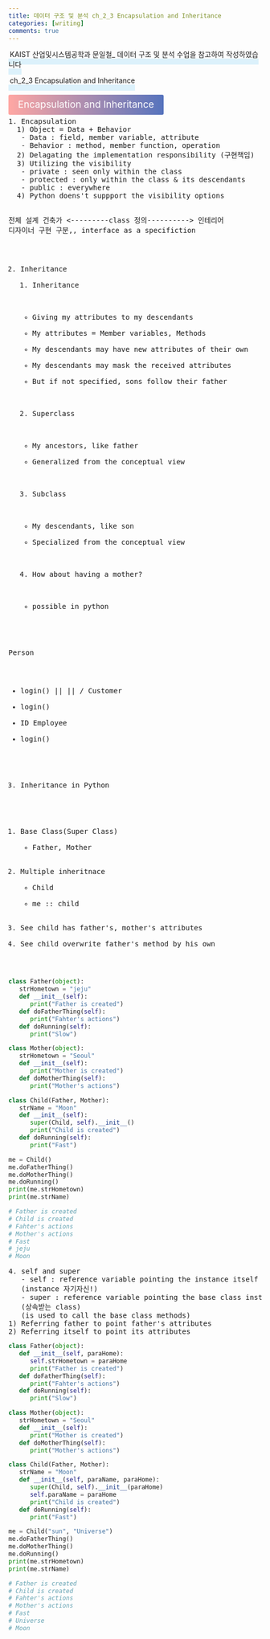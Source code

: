 ```yaml
---
title: 데이터 구조 및 분석 ch_2_3 Encapsulation and Inheritance
categories: [writing] 
comments: true
---
```

<p><span style="border-bottom: 12px solid #dcf1fb; padding: 0 0 0 0.2em;">KAIST 산업및시스템공학과 문일철_ 데이터 구조 및 분석 수업을 참고하여 작성하였습니다</span></p>
<p><span style="border-bottom: 12px solid #dcf1fb; padding: 0 0 0 0.2em;">ch_2_3 Encapsulation and Inheritance</span></p>

<html lang="en">
<head>
    <meta charset="UTF-8">
    <title>정의</title>
</head>
<body>

<pre>
</pre>

<p><span style="background: linear-gradient(to right, #ffa7a3, #5673bd); padding: 0.43em 1em; font-size: 19px; border-radius: 3px; color: #ffffff;">Encapsulation and Inheritance</span></p>
<pre>
1. Encapsulation
  1) Object = Data + Behavior
   - Data : field, member variable, attribute
   - Behavior : method, member function, operation
  2) Delagating the implementation responsibility (구현책임)
  3) Utilizing the visibility
   - private : seen only within the class
   - protected : only within the class & its descendants
   - public : everywhere
  4) Python doens't suppport the visibility options

전체 설계 건축가 <---------class 정의----------> 인테리어 디자이너
구현 구분,, interface as a specifiction

2. Inheritance
   1) Inheritance
    - Giving my attributes to my descendants
    - My attributes = Member variables, Methods
    - My descendants may have new attributes of their own
    - My descendants may mask the received attributes
    - But if not specified, sons follow their father
   2) Superclass
    - My ancestors, like father
    - Generalized from the conceptual view
   3) Subclass
    - My descendants, like son
    - Specialized from the conceptual view
   4) How about having a mother?
    - possible in python

Person
- login()
 ||
 ||
 \/
Customer
- login()
- ID
Employee
- login()

3. Inheritance in Python
1) Base Class(Super Class)
   - Father, Mother
2) Multiple inheritnace
   - Child
   - me :: child
3) See child has father's, mother's attributes
4) See child overwrite father's method by his own
</pre>
</body>
</html>

```python
class Father(object):
   strHometown = "jeju"
   def __init__(self):
      print("Father is created")
   def doFatherThing(self):
      print("Fahter's actions")
   def doRunning(self):
      print("Slow")

class Mother(object):
   strHometown = "Seoul"
   def __init__(self):
      print("Mother is created")
   def doMotherThing(self):
      print("Mother's actions")

class Child(Father, Mother):
   strName = "Moon"
   def __init__(self):
      super(Child, self).__init__()
      print("Child is created")
   def doRunning(self):
      print("Fast")

me = Child()
me.doFatherThing()
me.doMotherThing()
me.doRunning()
print(me.strHometown)
print(me.strName)

# Father is created
# Child is created
# Fahter's actions
# Mother's actions
# Fast
# jeju
# Moon
```
<pre>
4. self and super
   - self : reference variable pointing the instance itself
   (instance 자기자신!)
   - super : reference variable pointing the base class instance
   (상속받는 class)
   (is used to call the base class methods)
1) Referring father to point father's attributes
2) Referring itself to point its attributes
</pre>

```python
class Father(object):
   def __init__(self, paraHome):
      self.strHometown = paraHome
      print("Father is created")
   def doFatherThing(self):
      print("Fahter's actions")
   def doRunning(self):
      print("Slow")

class Mother(object):
   strHometown = "Seoul"
   def __init__(self):
      print("Mother is created")
   def doMotherThing(self):
      print("Mother's actions")

class Child(Father, Mother):
   strName = "Moon"
   def __init__(self, paraName, paraHome):
      super(Child, self).__init__(paraHome)
      self.paraName = paraHome
      print("Child is created")
   def doRunning(self):
      print("Fast")

me = Child("sun", "Universe")
me.doFatherThing()
me.doMotherThing()
me.doRunning()
print(me.strHometown)
print(me.strName)

# Father is created
# Child is created
# Fahter's actions
# Mother's actions
# Fast
# Universe
# Moon
```